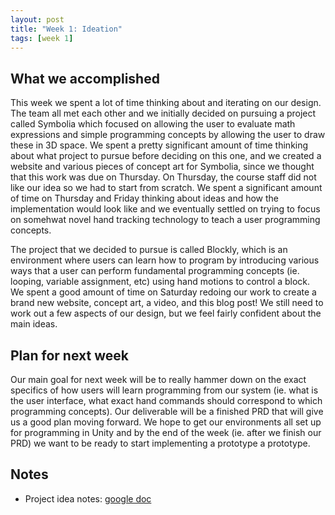 ```yaml
---
layout: post
title: "Week 1: Ideation"
tags: [week 1]
---
```


## What we accomplished
This week we spent a lot of time thinking about and iterating on our design. The team all met each other and we initially decided on pursuing a project called Symbolia which focused on allowing the user to evaluate math expressions and simple programming concepts by allowing the user to draw these in 3D space. We spent a pretty significant amount of time thinking about what project to pursue before deciding on this one, and we created a website and various pieces of concept art for Symbolia, since we thought that this work was due on Thursday. On Thursday, the course staff did not like our idea so we had to start from scratch. We spent a significant amount of time on Thursday and Friday thinking about ideas and how the implementation would look like and we eventually settled on trying to focus on somehwat novel hand tracking technology to teach a user programming concepts.

The project that we decided to pursue is called Blockly, which is an environment where users can learn how to program by introducing various ways that a user can perform fundamental programming concepts (ie. looping, variable assignment, etc) using hand motions to control a block. We spent a good amount of time on Saturday redoing our work to create a brand new website, concept art, a video, and this blog post! We still need to work out a few aspects of our design, but we feel fairly confident about the main ideas.

## Plan for next week
Our main goal for next week will be to really hammer down on the exact specifics of how users will learn programming from our system (ie. what is the user interface, what exact hand commands should correspond to which programming concepts). Our deliverable will be a finished PRD that will give us a good plan moving forward. We hope to get our environments all set up for programming in Unity and by the end of the week (ie. after we finish our PRD) we want to be ready to start implementing a prototype a prototype.

## Notes
* Project idea notes: [google doc](https://docs.google.com/document/d/14HqkGo25-KkSJPUrV5kkn3qtYqYhWiz3rqzr2RcS-js/edit?ts=5e8cf990)